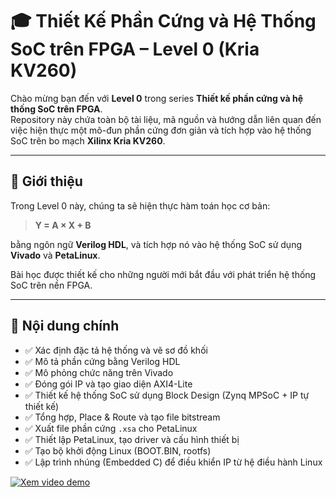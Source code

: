 # 🎓 Thiết Kế Phần Cứng và Hệ Thống SoC trên FPGA – Level 0 (Kria KV260)

Chào mừng bạn đến với **Level 0** trong series **Thiết kế phần cứng và hệ thống SoC trên FPGA**.  
Repository này chứa toàn bộ tài liệu, mã nguồn và hướng dẫn liên quan đến việc hiện thực một mô-đun phần cứng đơn giản và tích hợp vào hệ thống SoC trên bo mạch **Xilinx Kria KV260**.

---

## 📘 Giới thiệu

Trong Level 0 này, chúng ta sẽ hiện thực hàm toán học cơ bản:

> **Y = A × X + B**

bằng ngôn ngữ **Verilog HDL**, và tích hợp nó vào hệ thống SoC sử dụng **Vivado** và **PetaLinux**.

Bài học được thiết kế cho những người mới bắt đầu với phát triển hệ thống SoC trên nền FPGA.

---

## 🧱 Nội dung chính

- ✅ Xác định đặc tả hệ thống và vẽ sơ đồ khối
- ✅ Mô tả phần cứng bằng Verilog HDL
- ✅ Mô phỏng chức năng trên Vivado
- ✅ Đóng gói IP và tạo giao diện AXI4-Lite
- ✅ Thiết kế hệ thống SoC sử dụng Block Design (Zynq MPSoC + IP tự thiết kế)
- ✅ Tổng hợp, Place & Route và tạo file bitstream
- ✅ Xuất file phần cứng `.xsa` cho PetaLinux
- ✅ Thiết lập PetaLinux, tạo driver và cấu hình thiết bị
- ✅ Tạo bộ khởi động Linux (BOOT.BIN, rootfs)
- ✅ Lập trình nhúng (Embedded C) để điều khiển IP từ hệ điều hành Linux
 
[![Xem video demo](https://img.youtube.com/vi/F1vxzkd7_DI/0.jpg)](https://www.youtube.com/watch?v=F1vxzkd7_DI)


